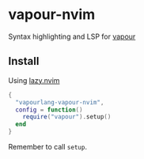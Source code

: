 # vapour-nvim

Syntax highlighting and LSP for [vapour](https://vapour.run)

## Install

Using [lazy.nvim](https://github.com/folke/lazy.nvim)
```lua
{
  "vapourlang-vapour-nvim",
  config = function()
    require("vapour").setup()
  end
}
```

Remember to call `setup`.

